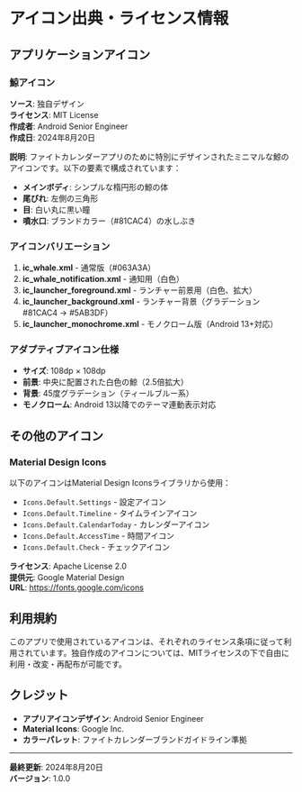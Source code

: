 # アイコン出典・ライセンス情報

## アプリケーションアイコン

### 鯨アイコン

**ソース**: 独自デザイン  
**ライセンス**: MIT License  
**作成者**: Android Senior Engineer  
**作成日**: 2024年8月20日  

**説明**: ファイトカレンダーアプリのために特別にデザインされたミニマルな鯨のアイコンです。以下の要素で構成されています：

- **メインボディ**: シンプルな楕円形の鯨の体
- **尾びれ**: 左側の三角形
- **目**: 白い丸に黒い瞳
- **噴水口**: ブランドカラー（#81CAC4）の水しぶき

### アイコンバリエーション

1. **ic_whale.xml** - 通常版（#063A3A）
2. **ic_whale_notification.xml** - 通知用（白色）
3. **ic_launcher_foreground.xml** - ランチャー前景用（白色、拡大）
4. **ic_launcher_background.xml** - ランチャー背景（グラデーション #81CAC4 → #5AB3DF）
5. **ic_launcher_monochrome.xml** - モノクローム版（Android 13+対応）

### アダプティブアイコン仕様

- **サイズ**: 108dp × 108dp
- **前景**: 中央に配置された白色の鯨（2.5倍拡大）
- **背景**: 45度グラデーション（ティールブルー系）
- **モノクローム**: Android 13以降でのテーマ連動表示対応

## その他のアイコン

### Material Design Icons

以下のアイコンはMaterial Design Iconsライブラリから使用：

- `Icons.Default.Settings` - 設定アイコン
- `Icons.Default.Timeline` - タイムラインアイコン
- `Icons.Default.CalendarToday` - カレンダーアイコン
- `Icons.Default.AccessTime` - 時間アイコン
- `Icons.Default.Check` - チェックアイコン

**ライセンス**: Apache License 2.0  
**提供元**: Google Material Design  
**URL**: https://fonts.google.com/icons

## 利用規約

このアプリで使用されているアイコンは、それぞれのライセンス条項に従って利用されています。独自作成のアイコンについては、MITライセンスの下で自由に利用・改変・再配布が可能です。

## クレジット

- **アプリアイコンデザイン**: Android Senior Engineer
- **Material Icons**: Google Inc.
- **カラーパレット**: ファイトカレンダーブランドガイドライン準拠

---

**最終更新**: 2024年8月20日  
**バージョン**: 1.0.0